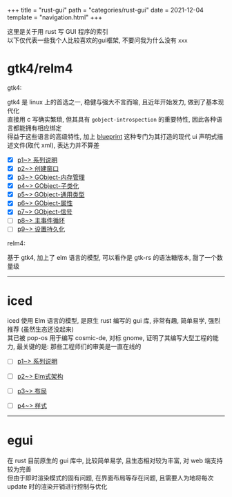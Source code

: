+++
title = "rust-gui"
path = "categories/rust-gui"
date = 2021-12-04
template = "navigation.html"
+++

这里是关于用 rust 写 GUI 程序的索引  
以下仅代表一些我个人比较喜欢的gui框架, 不要问我为什么没有 `xxx`  

# gtk4/relm4

gtk4:  

gtk4 是 linux 上的首选之一, 稳健与强大不言而喻, 且近年开始发力, 做到了基本现代化  
直接用 c 写确实繁琐, 但其具有 `gobject-introspection` 的重要特性, 因此各种语言都能拥有相应绑定  
得益于这些语言的高级特性, 加上 [blueprint](https://jwestman.pages.gitlab.gnome.org/blueprint-compiler/) 这种专门为其打造的现代 ui 声明式描述文件(取代 xml), 表达力并不算差  


- [x] [p1~> 系列说明](/posts/rust-gtk4/p1)
- [x] [p2~> 创建窗口](/posts/rust-gtk4/p2)
- [x] [p3~> GObject-内存管理](/posts/rust-gtk4/p3)
- [x] [p4~> GObject-子类化](/posts/rust-gtk4/p4)
- [x] [p5~> GObject-通用类型](/posts/rust-gtk4/p5)
- [x] [p6~> GObject-属性](/posts/rust-gtk4/p6)
- [x] [p7~> GObject-信号](/posts/rust-gtk4/p7)
- [ ] [p8~> 主事件循环](/posts/rust-gtk4/p8)
- [ ] [p9~> 设置持久化](/posts/rust-gtk4/p9)

relm4:  

基于 gtk4, 加上了 elm 语言的模型, 可以看作是 gtk-rs 的语法糖版本, 甜了一个数量级  

- - -

# iced
iced 使用 Elm 语言的模型, 是原生 rust 编写的 gui 库, 非常有趣, 简单易学, 强烈推荐 (虽然生态还没起来)  
其已被 pop-os 用于编写 cosmic-de, 对标 gnome, 证明了其编写大型工程的能力, 最关键的是: 那些工程师们的审美是一直在线的   

  

- [ ] [p1~> 系列说明](/posts/rust-iced/p1)
- [ ] [p2~> Elm式架构](/posts/rust-iced/p2)
- [ ] [p3~> 布局](/posts/rust-iced/p3)
- [ ] [p4~> 样式](/posts/rust-iced/p4)


- - -

# egui
在 rust 目前原生的 gui 库中, 比较简单易学, 且生态相对较为丰富, 对 web 端支持较为完善  
但由于即时渲染模式的固有问题, 在界面布局等存在问题, 且需要人为地将每次 update 时的渲染开销进行控制与优化  




